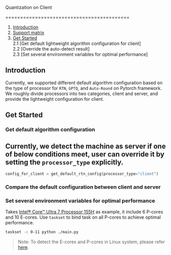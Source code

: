 Quantization on Client

==========================================

1. [Introduction](#introduction)
2. [Support matrix](#supported-matrix)
3. [Get Started](#get-started) \
    2.1 [Get default lightweight algorithm configuration for client]\
    2.2 [Override the auto-detect result]\
    2.3 [Set several environment variables for optimal performance]
    
## Introduction
Currently, we supported different default algorithm configuration based on the type of processor for `RTN`, `GPTQ`, and `Auto-Round` on Pytorch framework.
We roughly divide processors into two categories, client and server, and provide the lightweight configuration for client.

## Get Started
### Get default algorithm configuration

Currently, we detect the machine as server if one of below conditions meet, user can override it by setting the `processor_type` explicitly.
- 

```python
config_for_client = get_default_rtn_config(processor_type="client")
```
### Compare the default configuration between client and server


### Set several environment variables for optimal performance
Takes [Intel® Core™ Ultra 7 Processor 155H](https://www.intel.com/content/www/us/en/products/sku/236847/intel-core-ultra-7-processor-155h-24m-cache-up-to-4-80-ghz/specifications.html) as example, it include 6 P-cores and 10 E-cores. Use `taskset` to bind task on all P-cores to achieve optimal performance.

```bash
taskset -c 0-11 python ./main.py
```

> Note: To detect the E-cores and P-cores in Linux system, please refer [here](https://stackoverflow.com/a/71282744/23445462).
